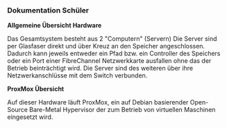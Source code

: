 ### Dokumentation Schüler


**Allgemeine Übersicht Hardware**

Das Gesamtsystem besteht aus 2 "Computern" (Servern)
Die Server sind per Glasfaser direkt und über Kreuz an den Speicher angeschlossen. Dadurch kann jeweils entweder ein Pfad bzw. ein Controller des Speichers oder ein Port einer FibreChannel Netzwerkkarte ausfallen ohne das der Betrieb beinträchtigt wird.
Die Server sind des weiteren über ihre Netzwerkanschlüsse mit dem Switch verbunden.

**ProxMox Übersicht**

Auf dieser Hardware läuft ProxMox, ein auf Debian basierender Open-Source Bare-Metal Hypervisor der zum Betrieb von virtuellen Maschinen eingesetzt wird.
